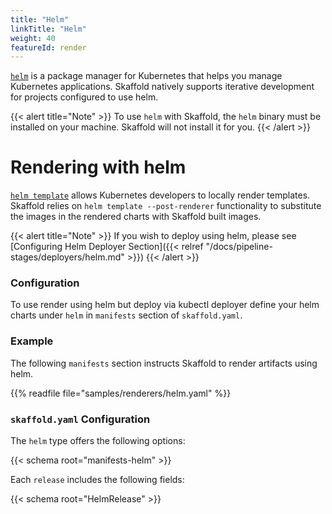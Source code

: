 ```yaml
---
title: "Helm"
linkTitle: "Helm"
weight: 40
featureId: render
---
```


[`helm`](https://helm.sh/) is a package manager for Kubernetes that helps you
manage Kubernetes applications. Skaffold natively supports iterative development
for projects configured to use helm.

{{< alert title="Note" >}}
To use `helm` with Skaffold, the `helm` binary must be installed on your machine. Skaffold will not install it for you.
{{< /alert >}}

# Rendering with helm
[`helm template`](https://helm.sh/docs/helm/helm_template/) allows Kubernetes
developers to locally render templates. Skaffold relies on `helm template --post-renderer` functionality to substitute the images
in the rendered charts with Skaffold built images.


{{< alert title="Note" >}}
If you wish to deploy using helm, please see [Configuring Helm Deployer Section]({{< relref "/docs/pipeline-stages/deployers/helm.md" >}})
{{< /alert >}}

### Configuration

To use render using helm but deploy via kubectl deployer define your helm charts under
`helm` in `manifests` section of `skaffold.yaml`.


### Example
The following `manifests` section instructs Skaffold to render
artifacts using helm.

{{% readfile file="samples/renderers/helm.yaml" %}}


### `skaffold.yaml` Configuration

The `helm` type offers the following options:

{{< schema root="manifests-helm" >}}

Each `release` includes the following fields:

{{< schema root="HelmRelease" >}}

